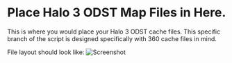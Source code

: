 # Place Halo 3 ODST Map Files in Here.
This is where you would place your Halo 3 ODST cache files. This specific branch of the script is designed specifically with 360 cache files in mind.

File layout should look like:
![Screenshot](http://raw.github.com/InsertStringNameHere/Main-Menu-Cache-Script/main/Docs/Images/H3O.png)